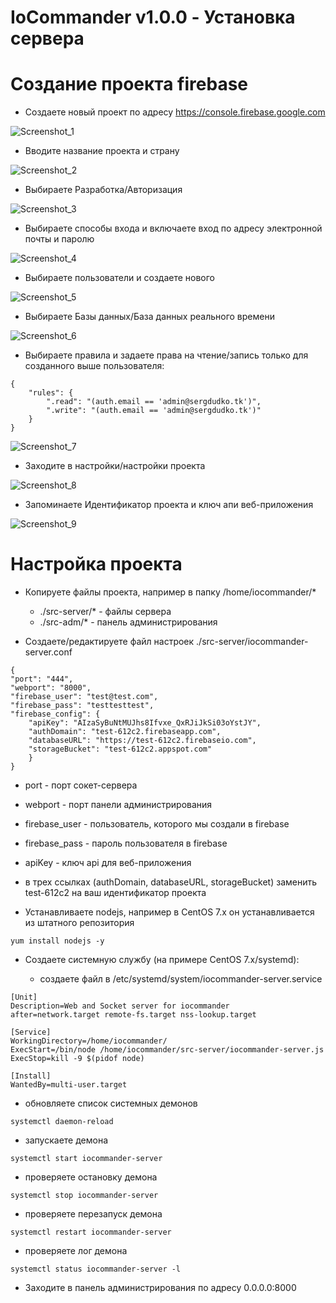 # IoCommander v1.0.0 - Установка сервера

# Создание проекта firebase

- Создаете новый проект по адресу https://console.firebase.google.com

![Screenshot_1](https://github.com/siarheidudko/iocommander/raw/master/docs/server/img/Screenshot_1.jpg)

- Вводите название проекта и страну

![Screenshot_2](https://github.com/siarheidudko/iocommander/raw/master/docs/server/img/Screenshot_2.jpg)

- Выбираете Разработка/Авторизация

![Screenshot_3](https://github.com/siarheidudko/iocommander/raw/master/docs/server/img/Screenshot_3.jpg)

- Выбираете способы входа и включаете вход по адресу электронной почты и паролю

![Screenshot_4](https://github.com/siarheidudko/iocommander/raw/master/docs/server/img/Screenshot_4.jpg)

- Выбираете пользователи и создаете нового

![Screenshot_5](https://github.com/siarheidudko/iocommander/raw/master/docs/server/img/Screenshot_5.jpg)

- Выбираете Базы данных/База данных реального времени

![Screenshot_6](https://github.com/siarheidudko/iocommander/raw/master/docs/server/img/Screenshot_6.jpg)

- Выбираете правила и задаете права на чтение/запись только для созданного выше пользователя:

```
{
	"rules": {
		".read": "(auth.email == 'admin@sergdudko.tk')",
		".write": "(auth.email == 'admin@sergdudko.tk')"
	}
}
```

![Screenshot_7](https://github.com/siarheidudko/iocommander/raw/master/docs/server/img/Screenshot_7.jpg)

- Заходите в настройки/настройки проекта

![Screenshot_8](https://github.com/siarheidudko/iocommander/raw/master/docs/server/img/Screenshot_8.jpg)

- Запоминаете Идентификатор проекта и ключ апи веб-приложения

![Screenshot_9](https://github.com/siarheidudko/iocommander/raw/master/docs/server/img/Screenshot_9.jpg)

# Настройка проекта

- Копируете файлы проекта, например в папку /home/iocommander/*

  - ./src-server/* - файлы сервера
  - ./src-adm/* - панель администрирования

- Создаете/редактируете файл настроек ./src-server/iocommander-server.conf

```
{
"port": "444",
"webport": "8000",
"firebase_user": "test@test.com",
"firebase_pass": "testtesttest",
"firebase_config": {
	"apiKey": "AIzaSyBuNtMUJhs8Ifvxe_QxRJiJkSi03oYstJY",
	"authDomain": "test-612c2.firebaseapp.com",
	"databaseURL": "https://test-612c2.firebaseio.com",
	"storageBucket": "test-612c2.appspot.com"
	}
}
```

  - port - порт сокет-сервера
  - webport - порт панели администрирования
  - firebase_user - пользователь, которого мы создали в firebase
  - firebase_pass - пароль пользователя в firebase
  - apiKey - ключ api для веб-приложения
  - в трех ссылках (authDomain, databaseURL, storageBucket) заменить test-612c2 на ваш идентификатор проекта

- Устанавливаете nodejs, например в CentOS 7.x он устанавливается из штатного репозитория

```
yum install nodejs -y
```

- Создаете системную службу (на примере CentOS 7.x/systemd):

  - создаете файл в /etc/systemd/system/iocommander-server.service
  
```
[Unit]
Description=Web and Socket server for iocommander
after=network.target remote-fs.target nss-lookup.target

[Service]
WorkingDirectory=/home/iocommander/
ExecStart=/bin/node /home/iocommander/src-server/iocommander-server.js
ExecStop=kill -9 $(pidof node)

[Install]
WantedBy=multi-user.target

```

  - обновляете список системных демонов
  
```
systemctl daemon-reload
```

  - запускаете демона
  
```
systemctl start iocommander-server
```

  - проверяете остановку демона
  
```
systemctl stop iocommander-server
```

  - проверяете перезапуск демона
  
```
systemctl restart iocommander-server
```

  - проверяете лог демона
  
```
systemctl status iocommander-server -l
```

- Заходите в панель администрирования по адресу 0.0.0.0:8000
